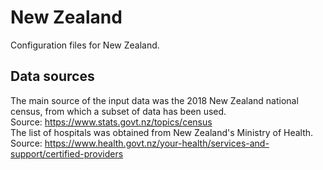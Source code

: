 # New Zealand
Configuration files for New Zealand.

## Data sources
The main source of the input data was the 2018 New Zealand national census, from which a subset of data has been used.<br>
Source: https://www.stats.govt.nz/topics/census<br>
The list of hospitals was obtained from New Zealand's Ministry of Health.
Source: https://www.health.govt.nz/your-health/services-and-support/certified-providers
